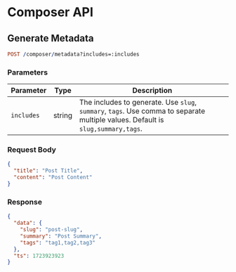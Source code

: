 # Composer API

## Generate Metadata

```prolog
POST /composer/metadata?includes=:includes
```

### Parameters

| Parameter  | Type   | Description                                                                                                                     |
| ---------- | ------ | ------------------------------------------------------------------------------------------------------------------------------- |
| `includes` | string | The includes to generate. Use `slug`, `summary`, `tags`. Use comma to separate multiple values. Default is `slug,summary,tags`. |

### Request Body

```json
{
  "title": "Post Title",
  "content": "Post Content"
}
```

### Response

```json
{
  "data": {
    "slug": "post-slug",
    "summary": "Post Summary",
    "tags": "tag1,tag2,tag3"
  },
  "ts": 1723923923
}
```
